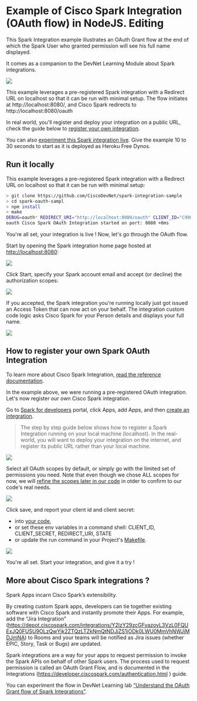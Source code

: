 # Example of Cisco Spark Integration (OAuth flow) in NodeJS. Editing

This Spark Integration example illustrates an OAuth Grant flow at the end of which the Spark User who granted permission will see his full name displayed.

It comes as a companion to the DevNet Learning Module about Spark integrations.

![](docs/img/OAuth-Flow-Sumpup.png)


This example leverages a pre-registered Spark integration with a Redirect URL on localhost so that it can be run with minimal setup.
The flow initiates at http://localhost:8080/, and Cisco Spark redirects to http://localhost:8080/oauth

In real world, you'll register and deploy your integration on a public URL, check the guide below to [register your own integration](#https://github.com/CiscoDevNet/spark-integration-sample#to-register-your-own-spark-oauth-integration).

You can also [experiment this Spark integration live](https://spark-integration-on-heroku.herokuapp.com). 
Give the example 10 to 30 seconds to start as it is deployed as Heroku Free Dynos.


## Run it locally

This example leverages a pre-registered Spark integration with a Redirect URL on localhost so that it can be run with minimal setup:

``` bash
> git clone https://github.com/CiscoDevNet/spark-integration-sample
> cd spark-oauth-sampl
> npm install
> make
DEBUG=oauth* REDIRECT_URI="http://localhost:8080/oauth" CLIENT_ID="C9901101c66249d7e6b7cb174941a400e2e01f7d80d0b1f08b11665bad5cbb66d" CLIENT_SECRET="aaa8f0304a9b49a1654b74a14faf7b939481341ab09c9e47bab9d7c1e54e62a7" node server.js
oauth Cisco Spark OAuth Integration started on port: 8080 +0ms
```

You're all set, your integration is live ! 
Now, let's go through the OAuth flow.

Start by opening the Spark integration home page hosted at [http://localhost:8080](http://localhost:8080):

![](docs/img/OAuth-Flow-Step1-Initiate-From-EJS.png)

Click Start, specify your Spark account email and accept (or decline) the authorization scopes:

![](docs/img/OAuth-Flow-Step2-User-Decline-Accept.png)
 
If you accepted, the Spark integration you're running locally just got issued an Access Token that can now act on your behalf.
The integration custom code logic asks Cisco Spark for your Person details and displays your full name.

![](docs/img/OAuth-Flow-Step3-Custom-Logic.png)


## How to register your own Spark OAuth Integration

To learn more about Cisco Spark Integration, [read the reference documentation](https://developer.ciscospark.com/authentication.html).

In the example above, we were running a pre-registered OAuth integration.
Let's now register our own Cisco Spark integration.

Go to [Spark for developers](https://developer.ciscospark.com) portal, click Apps, add Apps, and then [create an integration](https://developer.ciscospark.com/add-integration.html).

> The step by step guide below shows how to register a Spark Integration running on your local machine (localhost).
> In the real-world, you will want to deploy your integration on the internet, and register its public URL rather than your local machine.

![](docs/img/OAuth-Flow-Step0-create-integration.png)

Select all OAuth scopes by default, or simply go with the limited set of permissions you need. 
Note that even though we chose ALL scopes for now, we will [refine the scopes later in our code](https://github.com/CiscoDevNet/spark-integration-sample/blob/master/server.js#L25) in otder to confirm to our code's real needs.

![](docs/img/OAuth-Flow-Step0-select-all-scopes.png)

Click save, and report your client id and client secret:
- into [your code](https://github.com/CiscoDevNet/spark-integration-sample/blob/master/server.js#L21),
- or set these env variables in a command shell: CLIENT\_ID, CLIENT\_SECRET, REDIRECT\_URI, STATE
- or update the run command in your Project's [Makefile](https://github.com/CiscoDevNet/spark-integration-sample/blob/master/Makefile).

![](docs/img/OAuth-Flow-Step0-oauth-settings-client-id-secret.png)

You're all set.
Start your integration, and give it a try !


## More about Cisco Spark integrations ?

Spark Apps incarn Cisco Spark’s extensibility. 

By creating custom Spark apps, developers can tie together existing software with Cisco Spark and instantly promote their Apps. 
For example, add the “Jira Integration” (https://depot.ciscospark.com/integrations/Y2lzY29zcGFyazovL3VzL0FQUExJQ0FUSU9OLzQwYjk2ZTQzLTZkNmQtNDJjZS1iODk0LWU0MmVhNWJjMDJmNA) to Rooms and your teams will be notified as Jira issues (whether EPIC, Story, Task or Bugs) are updated.

Spark integrations are a way for your apps to request permission to invoke the Spark APIs on behalf of other Spark users. 
The process used to request permission is called an OAuth Grant Flow, and is documented in the Integrations (https://developer.ciscospark.com/authentication.html ) guide. 

You can experiment the flow in DevNet Learning lab [“Understand the OAuth Grant flow of Spark Integrations”]().



 

